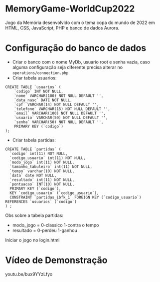 # MemoryGame-WorldCup2022
Jogo da Memória desenvolvido com o tema copa do mundo de 2022 em HTML, CSS, JavaScript, PHP e banco de dados Aurora.

# Configuração do banco de dados
- Criar o banco com o nome MyDb, usuario root e senha vazia, caso alguma configuração seja diferente precisa alterar no `operations/connection.php`
- Criar tabela usuarios:
```
CREATE TABLE `usuarios` (
	`codigo` INT NOT NULL,
	`nome` VARCHAR(100) NOT NULL DEFAULT '',
	`data_nasc` DATE NOT NULL,
	`cpf` VARCHAR(14) NOT NULL DEFAULT '',
	`telefone` VARCHAR(15) NOT NULL DEFAULT '',
	`email` VARCHAR(100) NOT NULL DEFAULT '',
	`usuario` VARCHAR(50) NOT NULL DEFAULT '',
	`senha` VARCHAR(50) NOT NULL DEFAULT '',
	PRIMARY KEY (`codigo`)
);
```
- Criar tabela partidas:
```
CREATE TABLE `partidas` (
  `codigo` int(11) NOT NULL,
  `codigo_usuario` int(11) NOT NULL,
  `modo_jogo` int(11) NOT NULL,
  `tamanho_tabuleiro` int(11) NOT NULL,
  `tempo` varchar(10) NOT NULL,
  `data` date NOT NULL,
  `resultado` int(11) NOT NULL,
  `pontuacao` INT(10) NOT NULL,
  PRIMARY KEY (`codigo`),
  KEY `codigo_usuario` (`codigo_usuario`),
  CONSTRAINT `partidas_ibfk_1` FOREIGN KEY (`codigo_usuario`) REFERENCES `usuarios` (`codigo`)
) ;
```
Obs sobre a tabela partidas: 
- modo_jogo = 0-classico 1-contra o tempo
- resultado = 0-perdeu   1-ganhou

Iniciar o jogo no login.html

# Vídeo de Demonstração
youtu.be/bux9YYzLfyo
